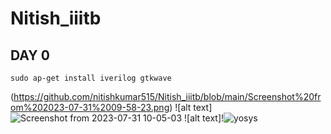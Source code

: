 # Nitish_iiitb
## DAY 0
```
sudo ap-get install iverilog gtkwave
```
(https://github.com/nitishkumar515/Nitish_iiitb/blob/main/Screenshot%20from%202023-07-31%2009-58-23.png)
![alt text]![Screenshot from 2023-07-31 10-05-03](https://github.com/nitishkumar515/Nitish_iiitb/assets/140998638/ae65c95d-dc74-45ab-99b7-28c9cfce6c75)
![alt text]!![yosys](https://github.com/nitishkumar515/Nitish_iiitb/assets/140998638/ca24ef0f-a2e0-4320-a24a-3137c8ac2d4b)

